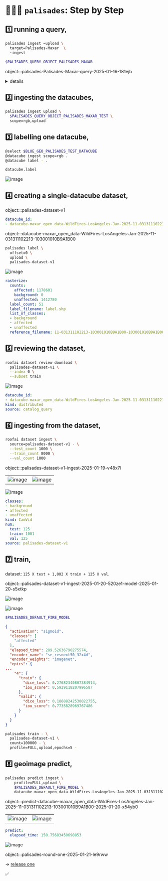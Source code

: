 # 🧑🏽‍🚒 `palisades`: Step by Step

## 1️⃣ running a query,

```bash
palisades ingest ~upload \
  target=Palisades-Maxar  \
  ~ingest
```

```bash
$PALISADES_QUERY_OBJECT_PALISADES_MAXAR
```

object:::palisades-Palisades-Maxar-query-2025-01-16-181ejb

<details>
<summary>details</summary>

```yaml
datacube_id:
- datacube-maxar_open_data-WildFires-LosAngeles-Jan-2025-11-031311102212-103001010B9A1B00
- datacube-maxar_open_data-WildFires-LosAngeles-Jan-2025-11-031311102213-103001010B9A1B00
- datacube-maxar_open_data-WildFires-LosAngeles-Jan-2025-11-031311102212-103001010C7D2D00
- datacube-maxar_open_data-WildFires-LosAngeles-Jan-2025-11-031311102213-103001010C7D2D00
- datacube-maxar_open_data-WildFires-LosAngeles-Jan-2025-11-031311102212-10400100A06B8000
- datacube-maxar_open_data-WildFires-LosAngeles-Jan-2025-11-031311102213-10400100A06B8000
- datacube-maxar_open_data-WildFires-LosAngeles-Jan-2025-11-031311102212-10400100A0B73800
- datacube-maxar_open_data-WildFires-LosAngeles-Jan-2025-11-031311102213-10400100A0B73800
- datacube-maxar_open_data-WildFires-LosAngeles-Jan-2025-11-031311102212-10400100A1AFE700
- datacube-maxar_open_data-WildFires-LosAngeles-Jan-2025-11-031311102213-10400100A1AFE700
```

Also ingested `Palisades-Maxar-test` into `$PALISADES_QUERY_OBJECT_PALISADES_MAXAR_TEST`.

```yaml
datacube_id:
- datacube-maxar_open_data-WildFires-LosAngeles-Jan-2025-11-031311102212-103001010B9A1B00
- datacube-maxar_open_data-WildFires-LosAngeles-Jan-2025-11-031311102213-103001010B9A1B00
```

</details>

## 2️⃣ ingesting the datacubes,

```bash
palisades ingest upload \
  $PALISADES_QUERY_OBJECT_PALISADES_MAXAR_TEST \
  scope=rgb,upload
```

## 3️⃣ labelling one datacube,

```bash
@select $BLUE_GEO_PALISADES_TEST_DATACUBE
@datacube ingest scope=rgb .
@datacube label - .
```

```python
datacube.label
```

![image](https://github.com/kamangir/assets/blob/main/palisades/QGIS-datacube-label.png?raw=true)

## 4️⃣ creating a single-datacube dataset,

object:::palisades-dataset-v1

```yaml
datacube_id:
- datacube-maxar_open_data-WildFires-LosAngeles-Jan-2025-11-031311102213-103001010B9A1B00
```

object:::datacube-maxar_open_data-WildFires-LosAngeles-Jan-2025-11-031311102213-103001010B9A1B00

```bash
palisades label \
  offset=0 \
  upload \
  palisades-dataset-v1
```

![image](https://github.com/kamangir/assets/blob/main/palisades/palisades-dataset.png?raw=true)

```yaml
rasterize:
  counts:
    affected: 1178601
    background: 0
    unaffected: 1412780
  label_count: 51
  label_filename: label.shp
  list_of_classes:
  - background
  - affected
  - unaffected
  reference_filename: 11-031311102213-103001010B9A1B00-103001010B9A1B00-visual.tif
```

## 5️⃣ reviewing the dataset,

```bash
roofai dataset review download \
  palisades-dataset-v1 \
  --index 0 \
  --subset train
```

![image](https://github.com/kamangir/assets/blob/main/palisades/datacube-maxar_open_data-WildFires-LosAngeles-Jan-2025-11-031311102213-103001010B9A1B00.png?raw=true)

```yaml
datacube_id:
- datacube-maxar_open_data-WildFires-LosAngeles-Jan-2025-11-031311102213-103001010B9A1B00
kind: distributed
source: catalog_query
```

## 6️⃣ ingesting from the dataset,

```bash
roofai dataset ingest \
  source=palisades-dataset-v1 - \
  --test_count 1000 \
  --train_count 8000 \
  --val_count 1000
```

object:::palisades-dataset-v1-ingest-2025-01-19-v48x7l

| | |
|-|-|
| ![image](https://github.com/kamangir/assets/blob/main/palisades/roofai_ingest_palisades-dataset-v1_2025-01-19-tew1po/data.png?raw=true) | ![image](https://github.com/kamangir/assets/blob/main/palisades/roofai_ingest_palisades-dataset-v1_2025-01-19-tew1po/label.png?raw=true) |

![image](https://github.com/kamangir/assets/blob/main/palisades/roofai_ingest_palisades-dataset-v1_2025-01-19-358cnk/datacube-maxar_open_data-WildFires-LosAngeles-Jan-2025-11-031311102213-103001010B9A1B00-10560-06960.png?raw=true)

```yaml
classes:
- background
- affected
- unaffected
kind: CamVid
num:
  test: 125
  train: 1001
  val: 125
source: palisades-dataset-v1
```

## 7️⃣ train,

dataset: `125 X test + 1,002 X train + 125 X val`.

object:::palisades-dataset-v1-ingest-2025-01-20-520ze1-model-2025-01-20-s5xtkp

![image](https://github.com/kamangir/assets/blob/main/palisades/palisades-dataset-v1-ingest-2025-01-20-520ze1-model-2025-01-20-s5xtkp/predict-00000.png?raw=true)

![image](https://github.com/kamangir/assets/blob/main/palisades/palisades-dataset-v1-ingest-2025-01-20-520ze1-model-2025-01-20-s5xtkp/train-summary.png?raw=true)

```bash
$PALISADES_DEFAULT_FIRE_MODEL
```


```json
{
  "activation": "sigmoid",
  "classes": [
    "affected"
  ],
  "elapsed_time": 289.52636790275574,
  "encoder_name": "se_resnext50_32x4d",
  "encoder_weights": "imagenet",
  "epics": {
...
    "4": {
      "train": {
        "dice_loss": 0.27682340807384914,
        "iou_score": 0.5929118207996587
      },
      "valid": {
        "dice_loss": 0.18688242530822755,
        "iou_score": 0.7735828969767486
      }
    }
  }
}
```

```bash
palisades train - \
  palisades-dataset-v1 \
  count=100000 - \
  profile=FULL,upload,epochs=5 -
```

## 8️⃣ geoimage predict,


```bash
palisades predict ingest \
    profile=FULL,upload \
    $PALISADES_DEFAULT_FIRE_MODEL \
    datacube-maxar_open_data-WildFires-LosAngeles-Jan-2025-11-031311102213-103001010B9A1B00
```

object:::predict-datacube-maxar_open_data-WildFires-LosAngeles-Jan-2025-11-031311102213-103001010B9A1B00-2025-01-20-x54yb0

| | |
|-|-|
| ![image](https://github.com/kamangir/assets/blob/main/palisades/predict-datacube-maxar_open_data-WildFires-LosAngeles-Jan-2025-11-031311102213-103001010B9A1B00-2025-01-20-x54yb0/640.gif?raw=true) | ![image](https://github.com/kamangir/assets/blob/main/palisades/predict-datacube-maxar_open_data-WildFires-LosAngeles-Jan-2025-11-031311102213-103001010B9A1B00-2025-01-20-x54yb0/640-2.gif?raw=true) |

```yaml
predict:
  elapsed_time: 150.75683450698853
```

![image](https://github.com/kamangir/assets/blob/main/palisades/prediction.png?raw=true)

object:::palisades-round-one-2025-01-21-le9rww

-> [release one](./release-one.md)

✅
